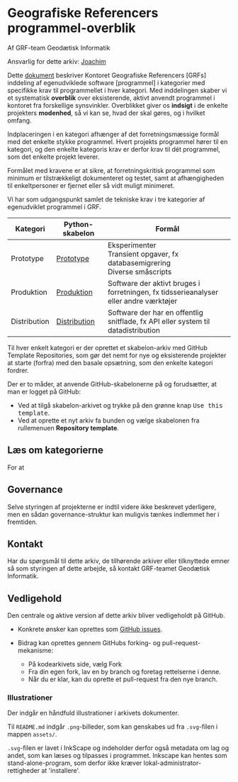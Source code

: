 # Geografiske Referencers programmel-overblik

Af GRF-team Geodætisk Informatik

Ansvarlig for dette arkiv: [Joachim](https:/github.com/xidus)


Dette [dokument](README.md) beskriver Kontoret Geografiske Referencers [GRFs] inddeling af egenudviklede software [programmel] i kategorier med specifikke krav til programmellet i hver kategori. Med inddelingen skaber vi et systematisk **overblik** over eksisterende, aktivt anvendt programmel i kontoret fra forskellige synsvinkler. Overblikket giver os **indsigt** i de enkelte projekters **modenhed**, så vi kan se, hvad der skal gøres, og i hvilket omfang.

Indplaceringen i en kategori afhænger af det forretningsmæssige formål med det enkelte stykke programmel. Hvert projekts programmel hører til en kategori, og den enkelte kategoris krav er derfor krav til dét programmel, som det enkelte projekt leverer.

Formålet med kravene er at sikre, at forretningskritisk programmel som minimum er tilstrækkeligt dokumenteret og testet, samt at afhængigheden til enkeltpersoner er fjernet eller så vidt muligt minimeret.

Vi har som udgangspunkt samlet de tekniske krav i tre kategorier af egenudviklet programmel i GRF.

|   Kategori   | Python-skabelon  |                                         Formål                                        |
|--------------|------------------|---------------------------------------------------------------------------------------|
| Prototype    | [Prototype][]    | Eksperimenter<br />Transient opgaver, fx databasemigrering<br />Diverse småscripts    |
| Produktion   | [Produktion][]   | Software der aktivt bruges i forretningen, fx tidsserieanalyser eller andre værktøjer |
| Distribution | [Distribution][] | Software der har en offentlig snitflade, fx API eller system til datadistribution     |

[Prototype]: https://github.com/Kortforsyningen/template-python-prototype
[Produktion]: https://github.com/Kortforsyningen/template-python-production
[Distribution]: https://github.com/Kortforsyningen/template-python-distribution

Til hver enkelt kategori er der oprettet et skabelon-arkiv med GitHub Template Repositories, som gør det nemt for nye og eksisterende projekter at starte (forfra) med den basale opsætning, som den enkelte kategori fordrer.

Der er to måder, at anvende GitHub-skabelonerne på og forudsætter, at man er logget på GitHub:

*   Ved at tilgå skabelon-arkivet og trykke på den grønne knap <kbd>Use this template</kbd>.
*   Ved at oprette et nyt arkiv fa bunden og vælge skabelonen fra rullemenuen **Repository template**.

## Læs om kategorierne

For at 

## Governance

Selve styringen af projekterne er indtil videre ikke beskrevet yderligere, men en sådan governance-struktur kan muligvis tænkes indlemmet her i fremtiden.

## Kontakt

Har du spørgsmål til dette arkiv, de tilhørende arkiver eller tilknyttede emner så som styringen af dette arbejde, så kontakt GRF-teamet Geodætisk Informatik.


## Vedligehold

Den centrale og aktive version af dette arkiv bliver vedligeholdt på GitHub.

*   Konkrete ønsker kan oprettes som [GitHub issues](https://github.com/Kortforsyningen/grf-programmel-overblik/issues).

*   Bidrag kan oprettes gennem GitHubs forking- og pull-request-mekanisme:
    -   På kodearkivets side, vælg Fork
    -   Fra din egen fork, lav en by branch og foretag rettelserne i denne.
    -   Når du er klar, kan du oprette et pull-request fra den nye branch.


### Illustrationer

Der indgår en håndfuld illustrationer i arkivets dokumenter.

Til `README.md` indgår `.png`-billeder, som kan genskabes ud fra `.svg`-filen i mappen `assets/`.

`.svg`-filen er lavet i InkScape og indeholder derfor også metadata om lag og andet, som kan læses og tilpasses i programmet. Inkscape kan hentes som stand-alone-program, som derfor ikke kræver lokal-administrator-rettigheder at 'installere'.
